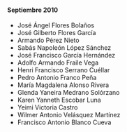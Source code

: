 <h4>Septiembre 2010</h4>
<ul>
  <li>José Ángel Flores Bolaños</li>
  <li>José Gilberto Flores García</li>
  <li>Armando Pérez Nieto</li>
  <li>Sabás Napoleón López Sánchez</li>
  <li>José Francisco García Hernández</li>
  <li>Adolfo Armando Fraile Vega</li>
  <li>Henri Francisco Serrano Cuéllar</li>
  <li>Pedro Antonio Franco Peña</li>
  <li>María Magdalena Alonso Rivera</li>
  <li>Glenda Yaneira Medrano Solórzano</li>
  <li>Karen Yanneth Escobar Luna</li>
  <li>Yeimi Victoria Castro</li>
  <li>Wilmer Antonio Velásquez Martínez</li>
  <li>Francisco Antonio Blanco Cueva</li>
</ul>